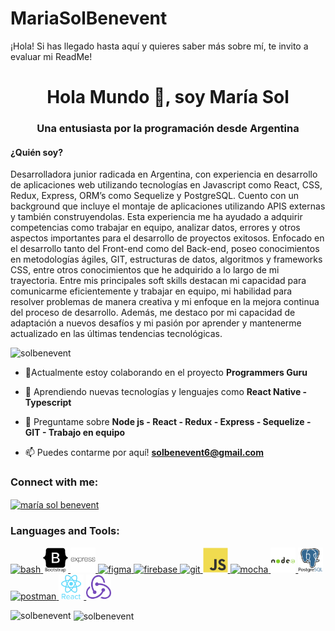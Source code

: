 # MariaSolBenevent
¡Hola! Si has llegado hasta aquí y quieres saber más sobre mí, te invito a evaluar mi ReadMe!

<h1 align="center">Hola Mundo 👋, soy María Sol</h1>
<h3 align="center">Una entusiasta por la programación desde Argentina</h3>
<h4>¿Quién soy?</h4>
<p>Desarrolladora junior radicada en Argentina, con experiencia en desarrollo de aplicaciones web utilizando tecnologías en Javascript como React, CSS, Redux, Express, ORM’s como Sequelize y PostgreSQL. Cuento con un background que incluye el montaje de aplicaciones utilizando APIS externas y también construyendolas. Esta experiencia me ha ayudado a adquirir competencias como trabajar en equipo, analizar datos, errores  y otros aspectos importantes para el desarrollo de proyectos exitosos. 
Enfocado en el desarrollo tanto del Front-end como del Back-end, poseo conocimientos en metodologías ágiles, GIT, estructuras de datos, algoritmos y frameworks CSS, entre otros conocimientos que he adquirido a lo largo de mi trayectoria. 
Entre mis principales soft skills destacan mi capacidad para comunicarme eficientemente y trabajar en equipo, mi habilidad para resolver problemas de manera creativa y mi enfoque en la mejora continua del proceso de desarrollo. Además, me destaco por mi capacidad de adaptación a nuevos desafíos y mi pasión por aprender y mantenerme actualizado en las últimas tendencias tecnológicas. 
</p>

<p align="left"> <img src="https://komarev.com/ghpvc/?username=solbenevent&label=Profile%20views&color=0e75b6&style=flat" alt="solbenevent" /> </p>

- 🔭Actualmente estoy colaborando en el proyecto **Programmers Guru**

- 🌱 Aprendiendo nuevas tecnologías y lenguajes como **React Native - Typescript**

- 💬 Preguntame sobre **Node js - React - Redux - Express - Sequelize - GIT - Trabajo en equipo**

- 📫 Puedes contarme por aquí! **solbenevent6@gmail.com**

<h3 align="left">Connect with me:</h3>
<p align="left">
<a href="https://www.linkedin.com/in/mar%C3%ADa-sol-benevent-4365981b4/" target="blank"><img align="center" src="https://raw.githubusercontent.com/rahuldkjain/github-profile-readme-generator/master/src/images/icons/Social/linked-in-alt.svg" alt="maría sol benevent" height="30" width="40" /></a>
</p>

<h3 align="left">Languages and Tools:</h3>
<p align="left"> <a href="https://www.gnu.org/software/bash/" target="_blank" rel="noreferrer"> <img src="https://www.vectorlogo.zone/logos/gnu_bash/gnu_bash-icon.svg" alt="bash" width="40" height="40"/> </a> <a href="https://getbootstrap.com" target="_blank" rel="noreferrer"> <img src="https://raw.githubusercontent.com/devicons/devicon/master/icons/bootstrap/bootstrap-plain-wordmark.svg" alt="bootstrap" width="40" height="40"/> </a> <a href="https://expressjs.com" target="_blank" rel="noreferrer"> <img src="https://raw.githubusercontent.com/devicons/devicon/master/icons/express/express-original-wordmark.svg" alt="express" width="40" height="40"/> </a> <a href="https://www.figma.com/" target="_blank" rel="noreferrer"> <img src="https://www.vectorlogo.zone/logos/figma/figma-icon.svg" alt="figma" width="40" height="40"/> </a> <a href="https://firebase.google.com/" target="_blank" rel="noreferrer"> <img src="https://www.vectorlogo.zone/logos/firebase/firebase-icon.svg" alt="firebase" width="40" height="40"/> </a> <a href="https://git-scm.com/" target="_blank" rel="noreferrer"> <img src="https://www.vectorlogo.zone/logos/git-scm/git-scm-icon.svg" alt="git" width="40" height="40"/> </a> <a href="https://developer.mozilla.org/en-US/docs/Web/JavaScript" target="_blank" rel="noreferrer"> <img src="https://raw.githubusercontent.com/devicons/devicon/master/icons/javascript/javascript-original.svg" alt="javascript" width="40" height="40"/> </a> <a href="https://mochajs.org" target="_blank" rel="noreferrer"> <img src="https://www.vectorlogo.zone/logos/mochajs/mochajs-icon.svg" alt="mocha" width="40" height="40"/> </a> <a href="https://nodejs.org" target="_blank" rel="noreferrer"> <img src="https://raw.githubusercontent.com/devicons/devicon/master/icons/nodejs/nodejs-original-wordmark.svg" alt="nodejs" width="40" height="40"/> </a> <a href="https://www.postgresql.org" target="_blank" rel="noreferrer"> <img src="https://raw.githubusercontent.com/devicons/devicon/master/icons/postgresql/postgresql-original-wordmark.svg" alt="postgresql" width="40" height="40"/> </a> <a href="https://postman.com" target="_blank" rel="noreferrer"> <img src="https://www.vectorlogo.zone/logos/getpostman/getpostman-icon.svg" alt="postman" width="40" height="40"/> </a> <a href="https://reactjs.org/" target="_blank" rel="noreferrer"> <img src="https://raw.githubusercontent.com/devicons/devicon/master/icons/react/react-original-wordmark.svg" alt="react" width="40" height="40"/> </a> <a href="https://redux.js.org" target="_blank" rel="noreferrer"> <img src="https://raw.githubusercontent.com/devicons/devicon/master/icons/redux/redux-original.svg" alt="redux" width="40" height="40"/> </a> </p>

<p><img align="left" src="https://github-readme-stats.vercel.app/api/top-langs?username=solbenevent&show_icons=true&locale=en&layout=compact" alt="solbenevent" /></p>

<p>&nbsp;<img align="center" src="https://github-readme-stats.vercel.app/api?username=solbenevent&show_icons=true&locale=en" alt="solbenevent" /></p>
